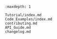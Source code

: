 ```{include} ../../README.md

```

```{toctree}
:maxdepth: 1

Tutorial/index.md
Code_Examples/index.md
contributing.md
API_Guide.md
changelog.md

```
